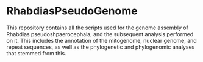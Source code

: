 # RhabdiasPseudoGenome

This repository contains all the scripts used for the genome assembly of Rhabdias pseudoshpaerocephala, and the subsequent analysis performed on it. This includes the annotation of the mitogenome, nuclear genome, and repeat sequences, as well as the phylogenetic and phylogenomic analyses that stemmed from this. 
